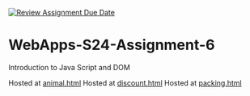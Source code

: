 [![Review Assignment Due Date](https://classroom.github.com/assets/deadline-readme-button-24ddc0f5d75046c5622901739e7c5dd533143b0c8e959d652212380cedb1ea36.svg)](https://classroom.github.com/a/1Z6dGCon)
# WebApps-S24-Assignment-6
Introduction to Java Script and DOM

Hosted at [animal.html](https://44-563-web-apps-s24.github.io/44563-webapps-s24-assignment6-cmcclintock01/animal.html)
Hosted at [discount.html](https://44-563-web-apps-s24.github.io/44563-webapps-s24-assignment6-cmcclintock01/discount.html)
Hosted at [packing.html](https://44-563-web-apps-s24.github.io/44563-webapps-s24-assignment6-cmcclintock01/packing.html)
